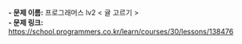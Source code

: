 **- 문제 이름:** 프로그래머스 lv2 < 귤 고르기 >  
**- 문제 링크:** https://school.programmers.co.kr/learn/courses/30/lessons/138476
